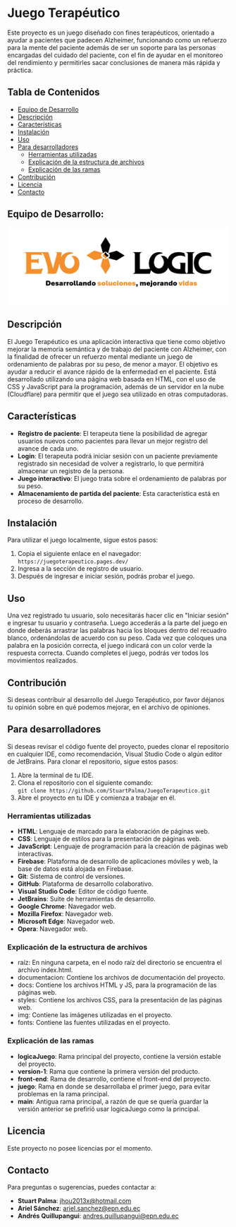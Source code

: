 # Juego Terapéutico

Este proyecto es un juego diseñado con fines terapéuticos, orientado a ayudar a pacientes que padecen Alzheimer, funcionando como un refuerzo para la mente del paciente además de ser un soporte para las personas encargadas del cuidado del paciente, con el fin de ayudar en el monitoreo del rendimiento y permitirles sacar conclusiones de manera más rápida y práctica.

## Tabla de Contenidos

- [Equipo de Desarrollo](#equipo-de-desarrollo)
- [Descripción](#descripción)
- [Características](#características)
- [Instalación](#instalación)
- [Uso](#uso)
- [Para desarrolladores](#para-desarrolladores)
  - [Herramientas utilizadas](#herramientas-utilizadas)
  - [Explicación de la estructura de archivos](#explicación-de-la-estructura-de-archivos)
  - [Explicación de las ramas](#explicación-de-las-ramas)
- [Contribución](#contribución)
- [Licencia](#licencia)
- [Contacto](#contacto)

## Equipo de Desarrollo:

![EvoLogic](/img/Logo%20EvoLogic%20TASE.png)

## Descripción

El Juego Terapéutico es una aplicación interactiva que tiene como objetivo mejorar la memoria semántica y de trabajo del paciente con Alzheimer, con la finalidad de ofrecer un refuerzo mental mediante un juego de ordenamiento de palabras por su peso, de menor a mayor. El objetivo es ayudar a reducir el avance rápido de la enfermedad en el paciente. Está desarrollado utilizando una página web basada en HTML, con el uso de CSS y JavaScript para la programación, además de un servidor en la nube (Cloudflare) para permitir que el juego sea utilizado en otras computadoras.

## Características

- **Registro de paciente**: El terapeuta tiene la posibilidad de agregar usuarios nuevos como pacientes para llevar un mejor registro del avance de cada uno.
- **Login**: El terapeuta podrá iniciar sesión con un paciente previamente registrado sin necesidad de volver a registrarlo, lo que permitirá almacenar un registro de la persona.
- **Juego interactivo**: El juego trata sobre el ordenamiento de palabras por su peso.
- **Almacenamiento de partida del paciente**: Esta característica está en proceso de desarrollo.

## Instalación

Para utilizar el juego localmente, sigue estos pasos:

1. Copia el siguiente enlace en el navegador:  
   `https://juegoterapeutico.pages.dev/`
2. Ingresa a la sección de registro de usuario.
3. Después de ingresar e iniciar sesión, podrás probar el juego.

## Uso

Una vez registrado tu usuario, solo necesitarás hacer clic en "Iniciar sesión" e ingresar tu usuario y contraseña. Luego accederás a la parte del juego en donde deberás arrastrar las palabras hacia los bloques dentro del recuadro blanco, ordenándolas de acuerdo con su peso. Cada vez que coloques una palabra en la posición correcta, el juego indicará con un color verde la respuesta correcta. Cuando completes el juego, podrás ver todos los movimientos realizados.

## Contribución

Si deseas contribuir al desarrollo del Juego Terapéutico, por favor déjanos tu opinión sobre en qué podemos mejorar, en el archivo de opiniones.

## Para desarrolladores

Si deseas revisar el código fuente del proyecto, puedes clonar el repositorio en cualquier IDE, como recomendación, Visual Studio Code o algún editor de JetBrains.
Para clonar el repositorio, sigue estos pasos:

1. Abre la terminal de tu IDE.
2. Clona el repositorio con el siguiente comando:  
   `git clone https://github.com/StuartPalma/JuegoTerapeutico.git`
3. Abre el proyecto en tu IDE y comienza a trabajar en él.

### Herramientas utilizadas

- **HTML**: Lenguaje de marcado para la elaboración de páginas web.
- **CSS**: Lenguaje de estilos para la presentación de páginas web.
- **JavaScript**: Lenguaje de programación para la creación de páginas web interactivas.
- **Firebase**: Plataforma de desarrollo de aplicaciones móviles y web, la base de datos está alojada en Firebase.
- **Git**: Sistema de control de versiones.
- **GitHub**: Plataforma de desarrollo colaborativo.
- **Visual Studio Code**: Editor de código fuente.
- **JetBrains**: Suite de herramientas de desarrollo.
- **Google Chrome**: Navegador web.
- **Mozilla Firefox**: Navegador web.
- **Microsoft Edge**: Navegador web.
- **Opera**: Navegador web.

### Explicación de la estructura de archivos
- raíz: En ninguna carpeta, en el nodo raíz del directorio se encuentra el archivo index.html.
- documentacion: Contiene los archivos de documentación del proyecto.
- docs: Contiene los archivos HTML y JS, para la programación de las páginas web.
- styles: Contiene los archivos CSS, para la presentación de las páginas web.
- img: Contiene las imágenes utilizadas en el proyecto.
- fonts: Contiene las fuentes utilizadas en el proyecto.

### Explicación de las ramas
- **logicaJuego**: Rama principal del proyecto, contiene la versión estable del proyecto.
- **version-1**: Rama que contiene la primera versión del producto.
- **front-end**: Rama de desarrollo, contiene el front-end del proyecto.
- **juego**: Rama en donde se desarrollaba el primer juego, para evitar problemas en la rama principal.
- **main**: Antigua rama principal, a razón de que se quería guardar la versión anterior se prefirió usar logicaJuego como la principal.

## Licencia

Este proyecto no posee licencias por el momento.

## Contacto

Para preguntas o sugerencias, puedes contactar a:  
- **Stuart Palma**: jhou2013x@hotmail.com  
- **Ariel Sánchez**: ariel.sanchez@epn.edu.ec  
- **Andrés Quillupangui**: andres.quillupangui@epn.edu.ec
